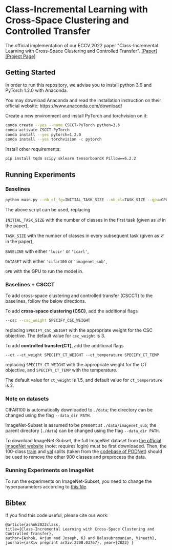 # Class-Incremental Learning with Cross-Space Clustering and Controlled Transfer

The official implementation of our ECCV 2022 paper "Class-Incremental Learning with Cross-Space Clustering and Controlled Transfer".
[[Paper]](https://arxiv.org/abs/2208.03767) [[Project Page]](https://cscct.github.io)

## Getting Started

In order to run this repository, we advise you to install python 3.6 and PyTorch 1.2.0 with Anaconda.

You may download Anaconda and read the installation instruction on their official website:
<https://www.anaconda.com/download/>

Create a new environment and install PyTorch and torchvision on it:

```bash
conda create --yes --name CSCCT-PyTorch python=3.6
conda activate CSCCT-PyTorch
conda install --yes pytorch=1.2.0 
conda install --yes torchvision -c pytorch
```

Install other requirements:
```bash
pip install tqdm scipy sklearn tensorboardX Pillow==6.2.2
```

## Running Experiments

### Baselines

```bash
python main.py --nb_cl_fg=INITIAL_TASK_SIZE --nb_cl=TASK_SIZE --gpu=GPU --random_seed=1993 --baseline=BASELINE --branch_mode=single --branch_1=free --dataset=DATASET
```

The above script can be used, replacing 

`INITIAL_TASK_SIZE` with the number of classes in the first task (given as $\mathcal{B}$ in the paper),

`TASK_SIZE` with the number of classes in every subsequent task (given as $\mathcal{C}$ in the paper),

`BASELINE` with either `'lucir'` or `'icarl'`,

`DATASET` with either `'cifar100` or `'imagenet_sub'`,

`GPU` with the GPU to run the model in.

### Baselines + CSCCT

To add cross-space clustering and controlled transfer (CSCCT) to the baselines, follow the below directions.

To add **cross-space clustering (CSC)**, add the additional flags 

```bash
--csc --csc_weight SPECIFY_CSC_WEIGHT
```

replacing `SPECIFY_CSC_WEIGHT` with the appropriate weight for the CSC objective. The default value for `csc_weight` is $3$.

To add **controlled transfer(CT)**, add the additional flags

```
--ct --ct_weight SPECIFY_CT_WEIGHT --ct_temperature SPECIFY_CT_TEMP
```

replacing `SPECIFY_CT_WEIGHT` with the appropriate weight for the CT objective, and `SPECIFY_CT_TEMP` with the temperature. 

The default value for `ct_weight` is $1.5$, and default value for `ct_temperature` is $2$. 


### Note on datasets

CIFAR100 is automatically downloaded to `./data`; the directory can be changed using the flag `--data_dir PATH`.

ImageNet-Subset is assumed to be present at `./data/imagenet_sub`; the parent directory (`./data`) can be changed using the flag `--data_dir PATH`.

To download ImageNet-Subset, the full ImageNet dataset from [the official ImageNet website](https://image-net.org/) (note: requires login) must be first downloaded. Then, the 100-class [train](https://github.com/arthurdouillard/incremental_learning.pytorch/blob/master/imagenet_split/train_100.txt) and [val](https://github.com/arthurdouillard/incremental_learning.pytorch/blob/master/imagenet_split/val_100.txt) splits (taken from the [codebase of PODNet](https://github.com/arthurdouillard/incremental_learning.pytorch)) should be used to remove the other 900 classes and preprocess the data.

### Running Experiments on ImageNet

To run the experiments on ImageNet-Subset, you need to change the hyperparameters according to [this file](https://github.com/hshustc/CVPR19_Incremental_Learning/blob/master/imagenet-class-incremental/cbf_class_incremental_cosine_imagenet.py). 

## Bibtex

If you find this code useful, please cite our work:
```
@article{ashok2022class, 
title={Class-Incremental Learning with Cross-Space Clustering and Controlled Transfer}, 
author={Ashok, Arjun and Joseph, KJ and Balasubramanian, Vineeth}, 
journal={arXiv preprint arXiv:2208.03767}, year={2022} }
```
